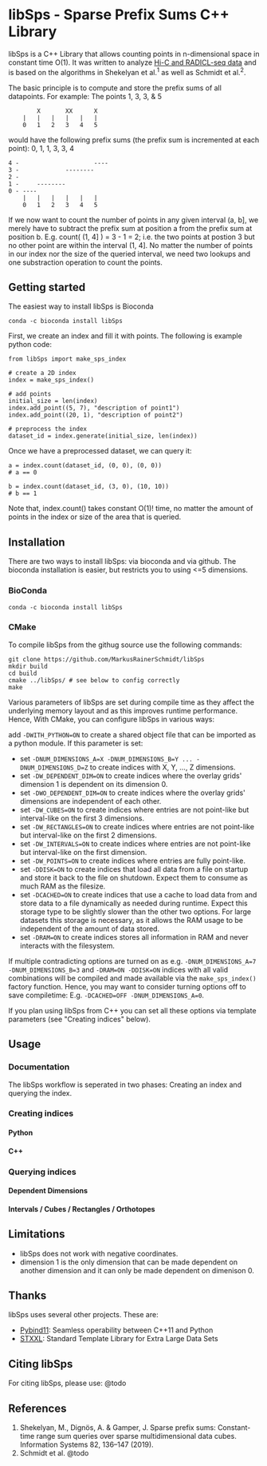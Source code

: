# libSps - Sparse Prefix Sums C++ Library

libSps is a C++ Library that allows counting points in n-dimensional space in constant time O(1). 
It was written to analyze [Hi-C and RADICL-seq data](https://en.wikipedia.org/wiki/Chromosome_conformation_capture "Wikipedia") 
and is based on the algorithms in Shekelyan et al.<sup>1</sup> as well as Schmidt et al.<sup>2</sup>.

The basic principle is to compute and store the prefix sums of all datapoints.
For example: The points 1, 3, 3, & 5

            X       XX      X
        |   |   |   |   |   |
        0   1   2   3   4   5

would have the following prefix sums (the prefix sum is incremented at each point): 0, 1, 1, 3, 3, 4

    4 -                     ----
    3 -             --------
    2 -
    1 -     --------
    0 - ----
        |   |   |   |   |   |
        0   1   2   3   4   5

If we now want to count the number of points in any given interval (a, b], 
we merely have to subtract the prefix sum at position a from the prefix sum at position b.
E.g. count( (1, 4] ) = 3 - 1 = 2; i.e. the two points at postion 3 but no other point are within the interval (1, 4].
No matter the number of points in our index nor the size of the queried interval, we need two lookups and one substraction operation to count the points.

## Getting started

The easiest way to install libSps is Bioconda

    conda -c bioconda install libSps

First, we create an index and fill it with points.
The following is example python code:

    from libSps import make_sps_index

    # create a 2D index
    index = make_sps_index()

    # add points
    initial_size = len(index)
    index.add_point((5, 7), "description of point1")
    index.add_point((20, 1), "description of point2")

    # preprocess the index
    dataset_id = index.generate(initial_size, len(index))

Once we have a preprocessed dataset, we can query it:

    a = index.count(dataset_id, (0, 0), (0, 0))
    # a == 0

    b = index.count(dataset_id, (3, 0), (10, 10))
    # b == 1

Note that, index.count() takes constant O(1)! time, no matter the amount of points in the index or size of the area that is queried. 


## Installation

There are two ways to install libSps: via bioconda and via github.
The bioconda installation is easier, but restricts you to using <=5 dimensions.

### BioConda

    conda -c bioconda install libSps

### CMake

To compile libSps from the githug source use the following commands:

    git clone https://github.com/MarkusRainerSchmidt/libSps
    mkdir build
    cd build
    cmake ../libSps/ # see below to config correctly
    make

Various parameters of libSps are set during compile time as they affect the underlying memory layout and as this improves runtime performance. 
Hence, With CMake, you can configure libSps in various ways:

add `-DWITH_PYTHON=ON` to create a shared object file that can be imported as a python module. If this parameter is set:
- set `-DNUM_DIMENSIONS_A=X -DNUM_DIMENSIONS_B=Y ... -DNUM_DIMENSIONS_D=Z` to create indices with X, Y, ..., Z dimensions.
- set `-DW_DEPENDENT_DIM=ON` to create indices where the overlay grids' dimension 1 is dependent on its dimension 0.
- set `-DWO_DEPENDENT_DIM=ON` to create indices where the overlay grids' dimensions are independent of each other.
- set `-DW_CUBES=ON` to create indices where entries are not point-like but interval-like on the first 3 dimensions.
- set `-DW_RECTANGLES=ON` to create indices where entries are not point-like but interval-like on the first 2 dimensions.
- set `-DW_INTERVALS=ON` to create indices where entries are not point-like but interval-like on the first dimension.
- set `-DW_POINTS=ON` to create indices where entries are fully point-like.
- set `-DDISK=ON` to create indices that load all data from a file on startup and store it back to the file on shutdown. Expect them to consume as much RAM as the filesize.
- set `-DCACHED=ON` to create indices that use a cache to load data from and store data to a file dynamically as needed during runtime. Expect this storage type to be slightly slower than the other two options. For large datasets this storage is necessary, as it allows the RAM usage to be independent of the amount of data stored.
- set `-DRAM=ON` to create indices stores all information in RAM and never interacts with the filesystem.

If multiple contradicting options are turned on as e.g. `-DNUM_DIMENSIONS_A=7 -DNUM_DIMENSIONS_B=3` and `-DRAM=ON -DDISK=ON` indices with all valid combinations will be compiled and made available via the `make_sps_index()` factory function.
Hence, you may want to consider turning options off to save compiletime: E.g. `-DCACHED=OFF -DNUM_DIMENSIONS_A=0`.

If you plan using libSps from C++ you can set all these options via template parameters (see "Creating indices" below).

## Usage

### Documentation

The libSps workflow is seperated in two phases: Creating an index and querying the index. 

### Creating indices

#### Python



#### C++

### Querying indices

#### Dependent Dimensions

#### Intervals / Cubes / Rectangles / Orthotopes

## Limitations

- libSps does not work with negative coordinates.
- dimension 1 is the only dimension that can be made dependent on another dimension and it can only be made dependent on dimenison 0.

## Thanks

libSps uses several other projects. These are:
- [Pybind11](https://github.com/pybind/pybind11 "GitHub"): Seamless operability between C++11 and Python
- [STXXL](https://github.com/stxxl/stxxl "GitHub"): Standard Template Library for Extra Large Data Sets

## Citing libSps

For citing libSps, please use:
@todo

## References

1. Shekelyan, M., Dignös, A. & Gamper, J. Sparse prefix sums: Constant-time range sum queries over sparse multidimensional data cubes. Information Systems 82, 136–147 (2019).
2. Schmidt et al. @todo
